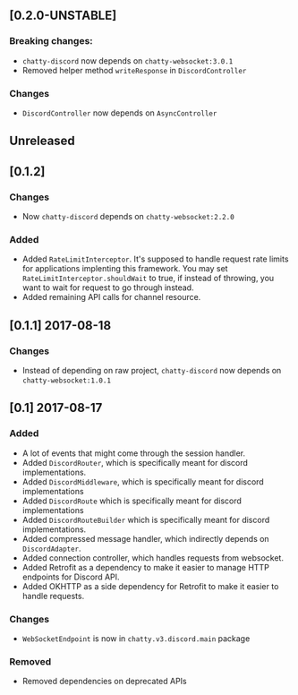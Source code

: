 ## [0.2.0-UNSTABLE]

### Breaking changes:

- `chatty-discord` now depends on `chatty-websocket:3.0.1`
- Removed helper method `writeResponse` in `DiscordController`

### Changes

- `DiscordController` now depends on `AsyncController`

## Unreleased

## [0.1.2]

### Changes

- Now `chatty-discord` depends on `chatty-websocket:2.2.0`

### Added

- Added `RateLimitInterceptor`. It's supposed to handle request rate limits for applications implenting this
framework. You may set `RateLimitInterceptor.shouldWait` to true, if instead of throwing, you want to wait for
request to go through instead. 
- Added remaining API calls for channel resource.


## [0.1.1] 2017-08-18

### Changes

- Instead of depending on raw project, `chatty-discord` now depends on `chatty-websocket:1.0.1`

## [0.1] 2017-08-17

### Added

- A lot of events that might come through the session handler.
- Added `DiscordRouter`, which is specifically meant for discord implementations.
- Added `DiscordMiddleware`, which is specifically meant for discord implementations
- Added `DiscordRoute` which is specifically meant for discord implementations
- Added `DiscordRouteBuilder` which is specifically meant for discord implementations.
- Added compressed message handler, which indirectly depends on `DiscordAdapter`.
- Added connection controller, which handles requests from websocket.
- Added Retrofit as a dependency to make it easier to manage HTTP endpoints for Discord API.
- Added OKHTTP as a side dependency for Retrofit to make it easier to handle requests.

### Changes

- `WebSocketEndpoint` is now in `chatty.v3.discord.main` package

### Removed

- Removed dependencies on deprecated APIs